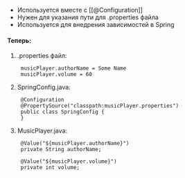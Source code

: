 * Используется вместе с [[@Configuration]] 
* Нужен для указания пути для .properties файла
* Используется для внедрения зависимостей в Spring

#### **Теперь:**

1) .properties файл:
   
		musicPlayer.authorName = Some Name
		musicPlayer.volume = 60
   
2) SpringConfig.java:
   
		@Configuration  
		@PropertySource("classpath:musicPlayer.properties")  
		public class SpringConfig {  
		}   

3) MusicPlayer.java:

		@Value("${musicPlayer.authorName}")  
		private String authorName;  
		  
		@Value("${musicPlayer.volume}")  
		private int volume;